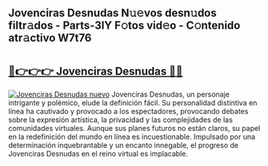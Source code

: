 ## Jovenciras Desnudas N𝚞𝚎vos desn𝚞dos filtr𝚊dos - Parts-3IY F𝚘tos vid𝚎o - C𝚘ntenido atr𝚊ctivo W7t76

# <h2><a href="http://mb2x29x.tromn.icu/?c=Jovenciras+Desnudas">🔗👉👉👉 Jovenciras Desnudas 🔗🔗</a></h2>

[![Jovenciras Desnudas nuevo](https://i.imgur.com/pEAQMta.gif)](http://mb2x29x.tromn.icu/?c=Jovenciras+Desnudas)
Jovenciras Desnudas, un personaje intrigante y polémico, elude la definición fácil. Su personalidad distintiva en línea ha cautivado y provocado a los espectadores, provocando debates sobre la expresión artística, la privacidad y las complejidades de las comunidades virtuales. Aunque sus planes futuros no están claros, su papel en la redefinición del mundo en línea es incuestionable. Impulsado por una determinación inquebrantable y un encanto innegable, el progreso de Jovenciras Desnudas en el reino virtual es implacable.

